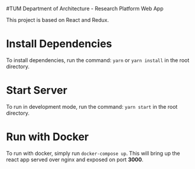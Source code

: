 #TUM Department of Architecture - Research Platform Web App

This project is based on React and Redux.

# Install Dependencies

To install dependencies, run the command: `yarn` or `yarn install` in the root directory.

# Start Server

To run in development mode, run the command: `yarn start` in the root directory.

# Run with Docker

To run with docker, simply run `docker-compose up`. This will bring up the react app served over nginx and exposed on port **3000**.
